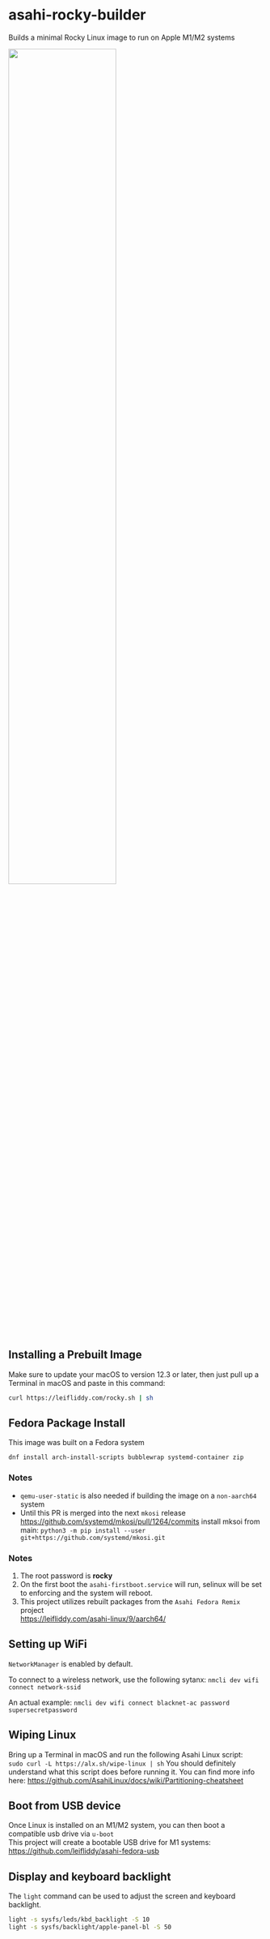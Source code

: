 # asahi-rocky-builder

Builds a minimal Rocky Linux image to run on Apple M1/M2 systems

<img src="https://user-images.githubusercontent.com/12903289/230797409-90e1df3a-a770-4631-84d2-7166609aa9cf.png" width=65%>

## Installing a Prebuilt Image

Make sure to update your macOS to version 12.3 or later, then just pull up a Terminal in macOS and paste in this command:

```sh
curl https://leifliddy.com/rocky.sh | sh
```

## Fedora Package Install
This image was built on a Fedora system  

```dnf install arch-install-scripts bubblewrap systemd-container zip```

### Notes

- ```qemu-user-static``` is also needed if building the image on a ```non-aarch64``` system
- Until this PR is merged into the next `mkosi` release <https://github.com/systemd/mkosi/pull/1264/commits>
  install mksoi from main:
  `python3 -m pip install --user git+https://github.com/systemd/mkosi.git`

### Notes

1. The root password is **rocky**
2. On the first boot the ```asahi-firstboot.service``` will run, selinux will be set to enforcing and the system will reboot.
3. This project utilizes rebuilt packages from the `Asahi Fedora Remix` project  
https://leifliddy.com/asahi-linux/9/aarch64/

## Setting up WiFi

`NetworkManager` is enabled by default.

To connect to a wireless network, use the following sytanx:
```nmcli dev wifi connect network-ssid```

An actual example:
```nmcli dev wifi connect blacknet-ac password supersecretpassword```

## Wiping Linux

Bring up a Terminal in macOS and run the following Asahi Linux script:  
```sudo curl -L https://alx.sh/wipe-linux | sh```
You should definitely understand what this script does before running it. You can find more info here:
<https://github.com/AsahiLinux/docs/wiki/Partitioning-cheatsheet>

## Boot from USB device

Once Linux is installed on an M1/M2 system, you can then boot a compatible usb drive via ```u-boot```  
This project will create a bootable USB drive for M1 systems:  
<https://github.com/leifliddy/asahi-fedora-usb>

## Display and keyboard backlight

The `light` command can be used to adjust the screen and keyboard backlight.

```sh
light -s sysfs/leds/kbd_backlight -S 10
light -s sysfs/backlight/apple-panel-bl -S 50
```
